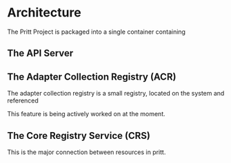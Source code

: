 # Architecture

The Pritt Project is packaged into a single container containing

## The API Server

## The Adapter Collection Registry (ACR)

The adapter collection registry is a small registry, located on the system and referenced

This feature is being actively worked on at the moment.

## The Core Registry Service (CRS)

This is the major connection between resources in pritt.

